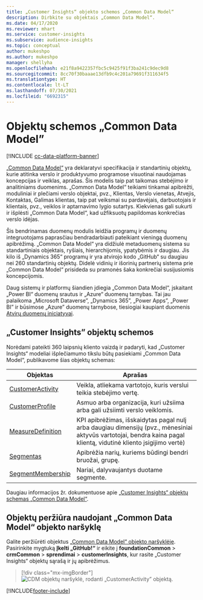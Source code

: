```yaml
---
title: „Customer Insights“ objekto schemos „Common Data Model“
description: Dirbkite su objektais „Common Data Model“.
ms.date: 04/17/2020
ms.reviewer: mhart
ms.service: customer-insights
ms.subservice: audience-insights
ms.topic: conceptual
author: mukeshpo
ms.author: mukeshpo
manager: shellyha
ms.openlocfilehash: e21f8a9422357fbc5c9425f91f3ba241c9dec9d8
ms.sourcegitcommit: 8cc70f30baaae13dfb9c4c201a79691f311634f5
ms.translationtype: HT
ms.contentlocale: lt-LT
ms.lasthandoff: 07/30/2021
ms.locfileid: "6692315"
---
```

# <a name="entity-schemas-in-common-data-model"></a>Objektų schemos „Common Data Model”

[!INCLUDE [cc-data-platform-banner](../includes/cc-data-platform-banner.md)]

[„Common Data Model“](/common-data-model/) yra deklaratyvi specifikacija ir standartinių objektų, kurie atitinka verslo ir produktyvumo programose visuotinai naudojamas koncepcijas ir veiklas, aprašas. Šis modelis taip pat taikomas stebėjimo ir analitiniams duomenims. „Common Data Model“ teikiami tinkamai apibrėžti, moduliniai ir plečiami verslo objektai, pvz., Klientas, Verslo vienetas, Atvejis, Kontaktas, Galimas klientas, taip pat veiksmai su pardavėjais, darbuotojais ir klientais, pvz., veiklos ir aptarnavimo lygio sutartys. Kiekvienas gali sukurti ir išplėsti „Common Data Model“, kad užfiksuotų papildomas konkrečias verslo idėjas.

Šis bendrinamas duomenų modulis leidžia programų ir duomenų integruotojams paprasčiau bendradarbiauti pateikiant vieningą duomenų apibrėžimą. „Common Data Model“ yra didžiulė metaduomenų sistema su standartiniais objektais, ryšiais, hierarchijomis, ypatybėmis ir daugiau. Jis kilo iš „Dynamics 365“ programų ir yra atvirojo kodo „GitHub“ su daugiau nei 260 standartinių objektų. Didelė vidinių ir išorinių partnerių sistema prie „Common Data Model“ prisideda su pramonės šaka konkrečiai susijusiomis koncepcijomis.

Daug sistemų ir platformų šiandien įdiegia „Common Data Model“, įskaitant „Power BI“ duomenų srautus ir „Azure“ duomenų tarnybas. Tai jau palaikoma „Microsoft Dataverse”, „Dynamics 365”, „Power Apps”, „Power BI” ir būsimose „Azure” duomenų tarnybose, tiesiogiai kaupiant duomenis [Atvirų duomenų iniciatyvai](https://www.microsoft.com/open-data-initiative).

## <a name="customer-insights-entity-schemas"></a>„Customer Insights” objektų schemos

Norėdami pateikti 360 laipsnių kliento vaizdą ir padaryti, kad „Customer Insights“ modeliai išplečiamumo tikslu būtų pasiekiami „Common Data Model“, publikavome šias objektų schemas:

| Objektas | Aprašas |
|---------|---------|
|[CustomerActivity](/common-data-model/schema/core/applicationcommon/foundationcommon/crmcommon/solutions/customerinsights/customeractivity) | Veikla, atliekama vartotojo, kuris verslui teikia stebėjimo vertę. |
|[CustomerProfile](/common-data-model/schema/core/applicationcommon/foundationcommon/crmcommon/solutions/customerinsights/customerprofile) | Asmuo arba organizacija, kuri užsiima arba gali užsiimti verslo veiklomis. |
|[MeasureDefinition](/common-data-model/schema/core/applicationcommon/foundationcommon/crmcommon/solutions/customerinsights/measuredefinition) | KPI apibrėžimas, išskaidytas pagal nulį arba daugiau dimensijų (pvz., mėnesiniai aktyvūs vartotojai, bendra kaina pagal klientą, vidutinė kliento įsigijimo vertė) |
|[Segmentas](/common-data-model/schema/core/applicationcommon/foundationcommon/crmcommon/solutions/customerinsights/segment) | Apibrėžia narių, kuriems būdingi bendri bruožai, grupę. |
|[SegmentMembership](/common-data-model/schema/core/applicationcommon/foundationcommon/crmcommon/solutions/customerinsights/segmentmembership) | Nariai, dalyvaujantys duotame segmente. |

Daugiau informacijos žr. dokumentuose apie [„Customer Insights“ objektų schemas „Common Data Model“](/common-data-model/schema/core/applicationcommon/foundationcommon/crmcommon/solutions/customerinsights/overview).

## <a name="view-entities-using-the-common-data-model-entity-navigator"></a>Objektų peržiūra naudojant „Common Data Model“ objekto naršyklę

Galite peržiūrėti objektus [„Common Data Model“ objekto naršyklėje](https://microsoft.github.io/CDM/). Pasirinkite mygtuką **Įkelti „GitHub!“** ir eikite į **foundationCommon** > **crmCommon** > **sprendimai** > **customerInsights**, kur rasite „Customer Insights“ objektų sąrašą ir jų apibrėžimus.
> [!div class="mx-imgBorder"]
> ![CDM objektų naršyklė, rodanti „CustomerActivity” objektą.](media/CDM-entity-navigator.png "CDM objektų naršyklė, rodanti „CustomerActivity” objektą")


[!INCLUDE[footer-include](../includes/footer-banner.md)]
